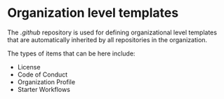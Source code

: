 # Organization level templates

The _.github_ repository is used for defining organizational level templates that are automatically inherited by all repositories in the organization.

The types of items that can be here include:

* License
* Code of Conduct
* Organization Profile
* Starter Workflows
